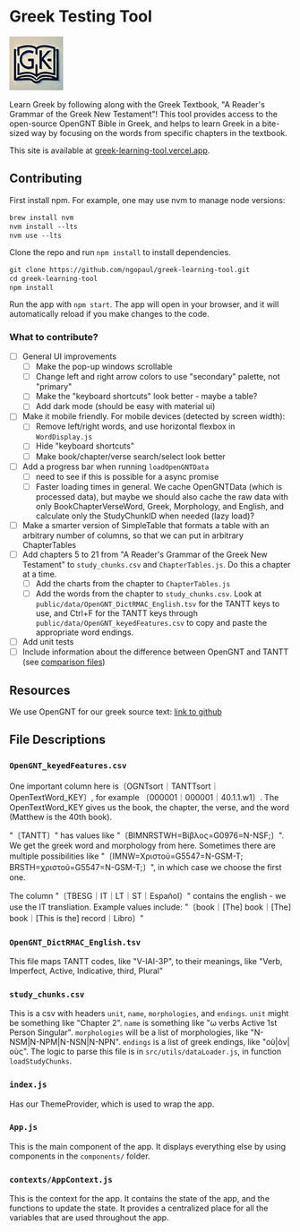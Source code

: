 # Greek Testing Tool 
![greek testing tool logo](./public/logo96.png)

Learn Greek by following along with the Greek Textbook, 
"A Reader's Grammar of the Greek New Testament"! This tool 
provides access to the open-source OpenGNT Bible in Greek, 
and helps to learn Greek in a bite-sized way by focusing on the 
words from specific chapters in the textbook.

This site is available at [greek-learning-tool.vercel.app](https://greek-learning-tool.vercel.app).

## Contributing

First install npm. For example, one may use nvm to manage node versions:

```shell
brew install nvm
nvm install --lts
nvm use --lts
```

Clone the repo and run `npm install` to install dependencies.

```shell
git clone https://github.com/ngopaul/greek-learning-tool.git
cd greek-learning-tool
npm install
```

Run the app with `npm start`. The app will open in your browser, and it will automatically reload if you make changes to
the code.

### What to contribute?

- [ ] General UI improvements
  - [ ] Make the pop-up windows scrollable
  - [ ] Change left and right arrow colors to use "secondary" palette, not "primary"
  - [ ] Make the "keyboard shortcuts" look better - maybe a table?
  - [ ] Add dark mode (should be easy with material ui)
- [ ] Make it mobile friendly. For mobile devices (detected by screen width):
  - [ ] Remove left/right words, and use horizontal flexbox in `WordDisplay.js`
  - [ ] Hide "keyboard shortcuts"
  - [ ] Make book/chapter/verse search/select look better
- [ ] Add a progress bar when running `loadOpenGNTData`
  - [ ] need to see if this is possible for a async promise
  - [ ] Faster loading times in general. We cache OpenGNTData (which is processed data), but maybe we should also
  cache the raw data with only BookChapterVerseWord, Greek, Morphology, and English, and calculate only the
  StudyChunkID when needed (lazy load)?
- [ ] Make a smarter version of SimpleTable that formats a table with an arbitrary number of columns, so that
  we can put in arbitrary ChapterTables
- [ ] Add chapters 5 to 21 from "A Reader's Grammar of the Greek New Testament" to `study_chunks.csv` and 
`ChapterTables.js`. Do this a chapter at a time.
  - [ ] Add the charts from the chapter to `ChapterTables.js`
  - [ ] Add the words from the chapter to `study_chunks.csv`. Look at `public/data/OpenGNT_DictRMAC_English.tsv` 
  for the TANTT keys to use, and Ctrl+F for the TANTT keys through `public/data/OpenGNT_keyedFeatures.csv` 
  to copy and paste the appropriate word endings.
- [ ] Add unit tests
- [ ] Include information about the difference between OpenGNT and TANTT
(see [comparison files](https://github.com/eliranwong/OpenGNT/tree/master/mapping_BGB/compare_OGNT_NA28))

## Resources
We use OpenGNT for our greek source text:
[link to github](https://github.com/eliranwong/OpenGNT)

## File Descriptions

### `OpenGNT_keyedFeatures.csv`
Οne important column here is〔OGNTsort｜TANTTsort｜OpenTextWord_KEY〕, for example 〔000001｜000001｜40.1.1.w1〕. 
The OpenTextWord_KEY gives us the book, the chapter, the verse, and the word (Matthew is the 40th book). 

"〔TANTT〕" has values like "〔BIMNRSTWH=Βίβλος=G0976=N-NSF;〕". 
We get the greek word and morphology from here.
Sometimes there are multiple possibilities like
"〔IMNW=Χριστοῦ=G5547=N-GSM-T; BRSTH=χριστοῦ=G5547=N-GSM-T;〕", 
in which case we choose the first one.

The column  "〔TBESG｜IT｜LT｜ST｜Español〕" contains the english - we use the IT transliation. 
Example values include: "〔book｜[The] book｜[The] book｜[This is the] record｜Libro〕"

### `OpenGNT_DictRMAC_English.tsv`
This file maps TANTT codes, like "V-IAI-3P", to their meanings, 
like "Verb, Imperfect, Active, Indicative, third, Plural"

### `study_chunks.csv`
This is a csv with headers `unit`, `name`, `morphologies`, and `endings`.
`unit` might be something like "Chapter 2". 
`name` is something like "ω verbs Active 1st Person Singular".
`morphologies` will be a list of morphologies, like "N-NSM|N-NPM|N-NSN|N-NPN".
`endings` is a list of greek endings, like "οῦ|ὸν|οὺς".
The logic to parse this file is in `src/utils/dataLoader.js`, in function `loadStudyChunks`.

### `index.js `

Has our ThemeProvider, which is used to wrap the app.

### `App.js`

This is the main component of the app. It displays everything else by using components in the `components/` folder.

### `contexts/AppContext.js`

This is the context for the app. It contains the state of the app, and the functions to update the state.
It provides a centralized place for all the variables that are used throughout the app.
